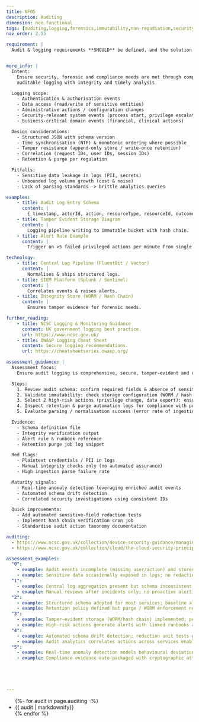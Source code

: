 ```yaml
---
title: NF05
description: Auditing
dimension: non functional
tags: [auditing,logging,forensics,immutability,non-repudiation,security,traceability,retention,compliance]
nav_order: 2.55

requirement: |
  Audit & logging requirements **SHOULD** be defined, and the solution can support them. NCSC Logging and Protective Monitoring NCSC Principle 13: Audit information and alerting for customers


more_info: |
  Intent:
    Ensure security, forensic and compliance needs are met through comprehensive
    auditable logging with integrity and timely analysis.

  Logging scope:
    - Authentication & authorisation events
    - Data access (read/write of sensitive entities)
    - Administrative actions / configuration changes
    - Security-relevant system events (process start, privilege escalation)
    - Business-critical domain events (financial, clinical actions)

  Design considerations:
    - Structured JSON with schema version
    - Time synchronisation (NTP) & monotonic ordering where possible
    - Tamper resistance (append-only store / write-once retention)
    - Correlation (request IDs, user IDs, session IDs)
    - Retention & purge per regulation

  Pitfalls:
    - Sensitive data leakage in logs (PII, secrets)
    - Unbounded log volume growth (cost & noise)
    - Lack of parsing standards -> brittle analytics queries

examples: 
    - title: Audit Log Entry Schema
      content: |
        { timestamp, actorId, action, resourceType, resourceId, outcome, traceId }
    - title: Tamper Evident Storage Diagram
      content: |
        Logging pipeline writing to immutable bucket with hash chain.
    - title: Alert Rule Example
      content: |
        Trigger on >5 failed privileged actions per minute from single source.

technology:
    - title: Central Log Pipeline (FluentBit / Vector)
      content: |
        Normalises & ships structured logs.
    - title: SIEM Platform (Splunk / Sentinel)
      content: |
        Correlates events & raises alerts.
    - title: Integrity Store (WORM / Hash Chain)
      content: |
        Ensures tamper evidence for forensic needs.

further_reading:
    - title: NCSC Logging & Monitoring Guidance
      content: UK government logging best practice.
      url: https://www.ncsc.gov.uk/
    - title: OWASP Logging Cheat Sheet
      content: Secure logging recommendations.
      url: https://cheatsheetseries.owasp.org/

assessment_guidance: |
  Assessment focus:
    Ensure audit logging is comprehensive, secure, tamper-evident and operationally actionable.

  Steps:
    1. Review audit schema: confirm required fields & absence of sensitive data (sample 100 log lines automated scan).
    2. Validate immutability: check storage configuration (WORM / hash chaining) & recent integrity verification report.
    3. Select 2 high-risk actions (privilege change, data export): ensure alerts & runbooks exist, test their trigger conditions.
    4. Inspect retention & purge automation logs for compliance with policy.
    5. Evaluate parsing / normalisation success (error rate of ingestion pipeline, field population completeness).

  Evidence:
    - Schema definition file
    - Integrity verification output
    - Alert rule & runbook reference
    - Retention purge job log snippet

  Red flags:
    - Plaintext credentials / PII in logs
    - Manual integrity checks only (no automated assurance)
    - High ingestion parse failure rate

  Maturity signals:
    - Real-time anomaly detection leveraging enriched audit events
    - Automated schema drift detection
    - Correlated security investigations using consistent IDs

  Quick improvements:
    - Add automated sensitive-field redaction tests
    - Implement hash chain verification cron job
    - Standardise audit action taxonomy documentation

auditing:
  - https://www.ncsc.gov.uk/collection/device-security-guidance/managing-deployed-devices/logging-and-protective-monitoring 
  - https://www.ncsc.gov.uk/collection/cloud/the-cloud-security-principles/principle-13-audit-information-and-alerting-for-customers 

assessment_examples:
  "0":
    - example: Audit events incomplete (missing user/action) and stored locally with no retention policy.
    - example: Sensitive data occasionally exposed in logs; no redaction safeguards.
  "1":
    - example: Central log aggregation present but schema inconsistent across services; integrity not ensured.
    - example: Manual reviews after incidents only; no proactive alerting on critical actions.
  "2":
    - example: Structured schema adopted for most services; baseline alert rules for auth failures configured.
    - example: Retention policy defined but purge / WORM enforcement not validated.
  "3":
    - example: Tamper-evident storage (WORM/hash chain) implemented; periodic integrity verification reports produced.
    - example: High-risk actions generate alerts with linked runbooks and measurable response SLAs.
  "4":
    - example: Automated schema drift detection; redaction unit tests gate merges.
    - example: Audit analytics correlates actions across services enabling rapid forensic timelines.
  "5":
    - example: Real-time anomaly detection models behavioural deviations from baseline (UEBA-style) reducing false positives.
    - example: Compliance evidence auto-packaged with cryptographic attestations for audits.





---
```

<ul>
{%- for audit in page.auditing  -%}
<li>
{{ audit  | markdownify}}
</li>
{% endfor %}
<ul>

